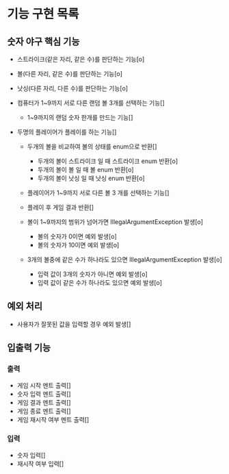 # 기능 구현 목록

## 숫자 야구 핵심 기능
- 스트라이크(같은 자리, 같은 수)를 판단하는 기능[o]
- 볼(다른 자리, 같은 수)를 판단하는 기능[o]
- 낫싱(다른 자리, 다른 수)를 판단하는 기능[o]
  
- 컴퓨터가 1~9까지 서로 다른 랜덤 볼 3개를 선택하는 기능[]
  - 1~9까지의 랜덤 숫자 한개를 만드는 기능[]
  
- 두명의 플레이어가 플레이를 하는 기능[]
  - 두개의 볼을 비교하여 볼의 상태를 enum으로 반환[]
    - 두개의 볼이 스트라이크 일 때 스트라이크 enum 반환[o]
    - 두개의 볼이 볼 일 때 볼 enum 반환[o]
    - 두개의 볼이 낫싱 일 때 낫싱 enum 반환[o]
  - 플레이어가 1~9까지 서로 다른 볼 3 개를 선택하는 기능[]
  - 플레이 후 게임 결과 반환[]

  - 볼이 1~9까지의 범위가 넘어가면 IllegalArgumentException 발생[o]
    - 볼의 숫자가 0이면 예외 발생[o]
    - 볼의 숫자가 10이면 예외 발생[o]
  - 3개의 볼중에 같은 수가 하나라도 있으면 IllegalArgumentException 발생[o]
    - 입력 값이 3개의 숫자가 아니면 예외 발생[o]
    - 입력 값이 같은 수가 하나라도 있으면 예외 발생[o]


## 예외 처리
- 사용자가 잘못된 값을 입력할 경우 예외 발생[]


## 입출력 기능
### 출력
- 게임 시작 멘트 출력[]
- 숫자 입력 멘트 출력[]
- 게임 결과 멘트 출력[]
- 게임 종료 멘트 출력[]
- 게임 재시작 여부 멘트 출력[]

### 입력
- 숫자 입력[]
- 재시작 여부 입력[]